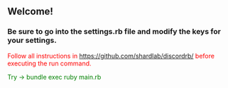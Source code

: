 <h2>Welcome!</h2>

<h3>Be sure to go into the settings.rb file and modify the keys for your settings.</h3>

<span style="color:red;">Follow all instructions in https://github.com/shardlab/discordrb/ before executing the run command.

<span style="color:green;">Try -> bundle exec ruby main.rb
